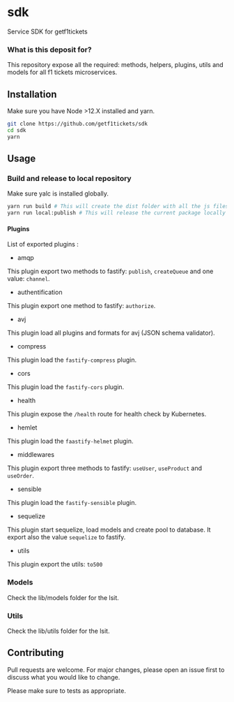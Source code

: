 # sdk
Service SDK for getf1tickets

### What is this deposit for?

This repository expose all the required: methods, helpers, plugins, utils and models for all f1 tickets microservices.

## Installation

Make sure you have Node >12.X installed and yarn.

```bash
git clone https://github.com/getf1tickets/sdk
cd sdk
yarn
```

## Usage

### Build and release to local repository

Make sure yalc is installed globally.

```bash
yarn run build # This will create the dist folder with all the js files
yarn run local:publish # This will release the current package locally on your computer
```

#### Plugins

List of exported plugins :
- amqp

This plugin export two methods to fastify: `publish`, `createQueue` and one value: `channel`.

- authentification

This plugin export one method to fastify: `authorize`.

- avj

This plugin load all plugins and formats for avj (JSON schema validator).

- compress

This plugin load the `fastify-compress` plugin.

- cors

This plugin load the `fastify-cors` plugin.

- health

This plugin expose the `/health` route for health check by Kubernetes.

- hemlet

This plugin load the `faastify-helmet` plugin.

- middlewares

This plugin export three methods to fastify: `useUser`, `useProduct` and `useOrder`.

- sensible

This plugin load the `fastify-sensible` plugin.

- sequelize

This plugin start sequelize, load models and create pool to database. It export also the value `sequelize` to fastify.

- utils

This plugin export the utils: `to500`

### Models

Check the lib/models folder for the lsit.

### Utils

Check the lib/utils folder for the lsit.

## Contributing
Pull requests are welcome. For major changes, please open an issue first to discuss what you would like to change.

Please make sure to tests as appropriate.

